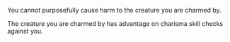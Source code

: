 You cannot purposefully cause harm to the creature you are charmed by.

The creature you are charmed by has advantage on charisma skill checks against you.